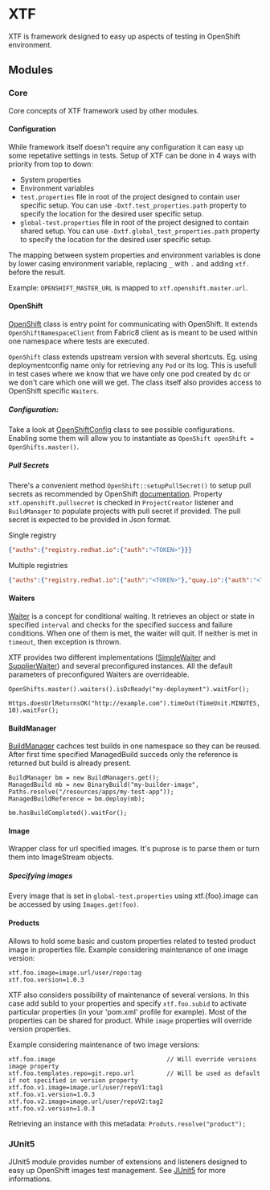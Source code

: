 # XTF
XTF is framework designed to easy up aspects of testing in OpenShift environment.

## Modules
### Core
Core concepts of XTF framework used by other modules.

#### Configuration
While framework itself doesn't require any configuration it can easy up some repetative settings in tests. Setup of XTF can be done in 4 ways with priority from top to down:

* System properties 
* Environment variables
* `test.properties` file in root of the project designed to contain user specific setup. You can use `-Dxtf.test_properties.path` property to specify the location for the desired user specific setup.
* `global-test.properties` file in root of the project designed to contain shared setup. You can use `-Dxtf.global_test_properties.path` property to specify the location for the desired user specific setup.

The mapping between system properties and environment variables is done by lower casing environment variable, replacing `_` with `.` and adding `xtf.` before the result.

Example: `OPENSHIFT_MASTER_URL` is mapped to `xtf.openshift.master.url`.

#### OpenShift
[OpenShift](https://github.com/xtf-cz/xtf/blob/master/core/src/main/java/cz/xtf/core/openshift/OpenShift.java) class is entry point for communicating with OpenShift. It extends `OpenShiftNamespaceClient` from Fabric8 client as is meant to be used within one namespace where tests are executed.

`OpenShift` class extends upstream version with several shortcuts. Eg. using deploymentconfig name only for retrieving any `Pod` or its log. This is usefull in test cases where we know that we have only one pod created by dc or we don't care which one will we get. The class itself also provides access to OpenShift specific `Waiters`.

##### Configuration:
Take a look at [OpenShiftConfig](https://github.com/xtf-cz/xtf/blob/master/core/src/main/java/cz/xtf/core/config/OpenShiftConfig.java) class to see possible configurations. Enabling some them will allow you to instantiate as `OpenShift openShift = OpenShifts.master()`.

##### Pull Secrets
There's a convenient method `OpenShift::setupPullSecret()` to setup pull secrets as recommended by OpenShift [documentation](https://docs.openshift.com/container-platform/4.2/openshift_images/managing-images/using-image-pull-secrets.html).
Property `xtf.openshift.pullsecret` is checked in `ProjectCreator` listener and `BuildManager` to populate projects with pull secret if provided. The pull secret is expected to be provided in Json format.

Single registry
```json
{"auths":{"registry.redhat.io":{"auth":"<TOKEN>"}}}
```

Multiple registries
```json
{"auths":{"registry.redhat.io":{"auth":"<TOKEN>"},"quay.io":{"auth":"<TOKEN>"}}}
```


#### Waiters
[Waiter](https://github.com/xtf-cz/xtf/blob/master/core/src/main/java/cz/xtf/core/waiting/Waiter.java) is a concept for conditional waiting. It retrieves an object or state in specified `interval` and checks for the specified success and failure conditions. When one of them is met, the waiter will quit. If neither is met in `timeout`, then exception is thrown.

XTF provides two different implementations ([SimpleWaiter](https://github.com/xtf-cz/xtf/blob/master/core/src/main/java/cz/xtf/core/waiting/SimpleWaiter.java) and [SupplierWaiter](https://github.com/xtf-cz/xtf/blob/master/core/src/main/java/cz/xtf/core/waiting/SupplierWaiter.java)) and several preconfigured instances. All the default parameters of preconfigured Waiters are overrideable.

`OpenShifts.master().waiters().isDcReady("my-deployment").waitFor();`

`Https.doesUrlReturnsOK("http://example.com").timeOut(TimeUnit.MINUTES, 10).waitFor();`

#### BuildManager
[BuildManager](https://github.com/xtf-cz/xtf/blob/master/core/src/main/java/cz/xtf/core/bm/BuildManager.java) cachces test builds in one namespace so they can be reused. After first time specified ManagedBuild succeds only the reference is returned but build is already present.

```
BuildManager bm = new BuildManagers.get();
ManagedBuild mb = new BinaryBuild("my-builder-image", Paths.resolve("/resources/apps/my-test-app"));
ManagedBuildReference = bm.deploy(mb);

bm.hasBuildCompleted().waitFor();
```

#### Image
Wrapper class for url specified images. It's puprose is to parse them or turn them into ImageStream objects.

##### Specifying images
Every image that is set in `global-test.properties` using xtf.{foo}.image can be accessed by using `Images.get(foo)`.

#### Products
Allows to hold some basic and custom properties related to tested product image in properties file. 
Example considering maintenance of one image version:
```
xtf.foo.image=image.url/user/repo:tag
xtf.foo.version=1.0.3
```

XTF also considers possibility of maintenance of several versions. In this case add subId to your properties and specify `xtf.foo.subid` to activate particular properties (in your 'pom.xml' profile for example). Most of the properties can be shared for product. While `image` properties will override version properties.

Example considering maintenance of two image versions:
```
xtf.foo.image                               // Will override versions image property
xtf.foo.templates.repo=git.repo.url         // Will be used as default if not specified in version property
xtf.foo.v1.image=image.url/user/repoV1:tag1
xtf.foo.v1.version=1.0.3
xtf.foo.v2.image=image.url/user/repoV2:tag2
xtf.foo.v2.version=1.0.3
```

Retrieving an instance with this metadata: `Produts.resolve("product");`

### JUnit5
JUnit5 module provides number of extensions and listeners designed to easy up OpenShift images test management. See [JUnit5](https://github.com/xtf-cz/xtf/blob/master/core/src/main/java/cz/xtf/core/waiting/SimpleWaiter.java) for more informations. 
